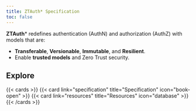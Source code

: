 ```yaml
---
title: ZTAuth* Specification
toc: false
---
```


**ZTAuth*** redefines authentication (AuthN) and authorization (AuthZ) with models that are:

- **Transferable**, **Versionable**, **Immutable**, and **Resilient**.
- Enable **trusted models** and Zero Trust security.

## Explore

{{< cards >}}
  {{< card link="specification" title="Specification" icon="book-open" >}}
  {{< card link="resources" title="Resources" icon="database" >}}
{{< /cards >}}
